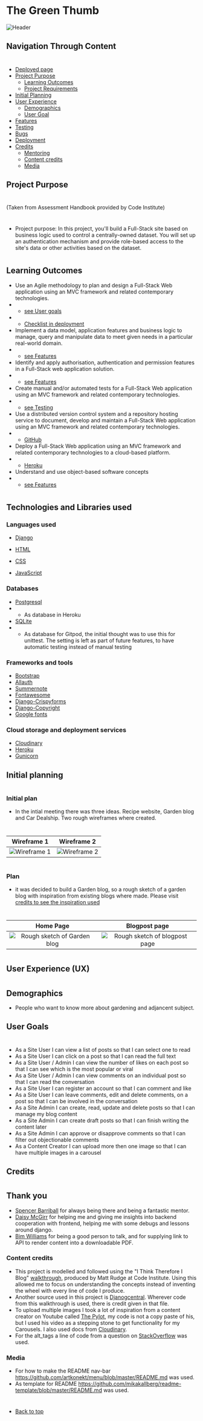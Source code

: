 # The Green Thumb

![Header](/media/Header_for_readme.png)
## Navigation Through Content
#
* [Deployed page](https://the-green-thumb.herokuapp.com/)
* [Project Purpose](#project-purpose)
    - [Learning Outcomes](#learning-outcomes)
    - [Project Requirements](#project-requirements)
* [Initial Planning](/deployment.md)
* [User Experience](#user-experience-ux)
    - [Demographics](#demographics)
    - [User Goal](#user-goals)
* [Features](/features.md)
* [Testing](/testing.md)
* [Bugs](/bugs.md)
* [Deployment](/deployment.md)
* [Credits](#credits)
    - [Mentoring](#mentoring)
    - [Content credits](#content-credits)
    - [Media](/credits.md)

## Project Purpose
#
(Taken from Assessment Handbook provided by Code Institute)
#
- Project purpose:
  In this project, you'll build a Full-Stack site based on business logic used to control a centrally-owned dataset. You will set up an authentication mechanism and provide role-based access to the site's data or other activities based on the dataset.
#
## Learning Outcomes
- Use an Agile methodology to plan and design a Full-Stack Web application using an MVC framework and related contemporary technologies.
- - [see User goals](#user-goals)
- - [Checklist in deployment](/deployment.md)
- Implement a data model, application features and business logic to manage, query and manipulate data to meet given needs in a particular real-world domain.
- - [see Features](/features.md)
- Identify and apply authorisation, authentication and permission features in a Full-Stack web application solution.
- - [see Features](/features.md)
- Create manual and/or automated tests for a Full-Stack Web application using an MVC framework and related contemporary technologies.
- - [see Testing](/testing.md)
- Use a distributed version control system and a repository hosting service to document, develop and maintain a Full-Stack Web application using an MVC framework and related contemporary technologies.
- - [GitHub](https://github.com)
- Deploy a Full-Stack Web application using an MVC framework and related contemporary technologies to a cloud-based platform.
- - [Heroku](https://www.heroku.com/)
- Understand and use object-based software concepts
- - [see Features](/features.md)

#
## Technologies and Libraries used

### Languages used
- [Django](https://www.djangoproject.com/) 

- [HTML](https://www.w3schools.com/html/html_intro.asp)

- [CSS](https://www.w3schools.com/css/css_intro.asp)

- [JavaScript](https://developer.mozilla.org/en-US/docs/Learn/JavaScript/First_steps/What_is_JavaScript)

### Databases
- [Postgresql](https://www.postgresql.org/)
- - As database in Heroku
- [SQLite](https://www.sqlite.org/index.html)
- - As database for Gitpod, the initial thought was to use this for unittest.
  The setting is left as part of future features, to have automatic testing instead of manual testing

### Frameworks and tools
- [Bootstrap](https://getbootstrap.com/)
- [Allauth](https://django-allauth.readthedocs.io/en/latest/installation.html)
- [Summernote](https://summernote.org/)
- [Fontawesome](https://fontawesome.com/)
- [Django-Crispyforms](https://django-crispy-forms.readthedocs.io/en/latest/)
- [Django-Copyright](https://pypi.org/project/django-copyright/)
- [Google fonts](https://fonts.google.com/specimen/Playfair+Display?category=Serif,Sans+Serif#standard-styles)

### Cloud storage and deployment services
- [Cloudinary](https://cloudinary.com/)
- [Heroku](https://www.heroku.com/)
- [Gunicorn](https://gunicorn.org/)


## Initial planning
#
### Initial plan
- In the intial meeting there was three ideas. Recipe website, Garden blog and Car Dealship. Two rough wireframes where created.
#
Wireframe 1                                         | Wireframe 2
:--------------------------------------------------: | :--------------------------------------------------:
 ![Wireframe 1](/media/wireframe.png)                | ![Wireframe 2](/media/wireframe_2.png)
#
### Plan
- it was decided to build a Garden blog, so a rough sketch of a garden blog with inspiration from existing blogs where made. 
  Please visit [credits to see the inspiration used](/credits.md)
#
 Home Page                                            | Blogpost page
:---------------------------------------------------: | :--------------------------------------------------:
 ![Rough sketch of Garden blog](/media/front_page.png)|  ![Rough sketch of blogpost page](/media/post_page.png)
#

## User Experience (UX)
#
## Demographics
- People who want to know more about gardening and adjancent subject.

## User Goals
#
- As a Site User I can view a list of posts so that I can select one to read
- As a Site User I can click on a post so that I can read the full text
- As a Site User / Admin I can view the number of likes on each post so that I can see which is the most popular or viral
- As a Site User / Admin I can view comments on an individual post so that I can read the conversation
- As a Site User I can register an account so that I can comment and like
- As a Site User I can leave comments, edit and delete comments, on a post so that I can be involved in the conversation
- As a Site Admin I can create, read, update and delete posts so that I can manage my blog content
- As a Site Admin I can create draft posts so that I can finish writing the content later
- As a Site Admin I can approve or disapprove comments so that I can filter out objectionable comments
- As a Content Creator I can upload more then one image so that I can have multiple images in a carousel

## Credits
#
## Thank you
- [Spencer Barriball](https://github.com/5pence) for always being there and being a fantastic mentor.
- [Daisy McGirr](https://github.com/Daisy-McG) for helping me and giving me insights into backend cooperation with frontend, helping me with some debugs and lessons around django.
- [Bim Williams](https://github.com/MrBim) for being a good person to talk, and for supplying link to API to render content into a downloadable PDF.

### Content credits
- This project is modelled and followed using the "I Think Therefore I Blog" [walkthrough](https://learn.codeinstitute.net/courses/course-v1:CodeInstitute+FST101+2021_T1/courseware/b31493372e764469823578613d11036b/fe4299adcd6743328183aab4e7ec5d13/), produced by Matt Rudge at Code Institute. Using this allowed me to focus on understanding the concepts instead of inventing the wheel with every line of code I produce.
- Another source used in this project is [Djanogcentral](https://djangocentral.com/building-a-blog-application-with-django/). Wherever code from this walkthrough is used, there is credit given in that file.
- To upload multiple images I took a lot of inspiration from a content creator on Youtube called [The Pylot](https://www.youtube.com/watch?v=-0nYBqY9i5w), my code is not a copy paste of his, but I used his video as a stepping stone to get functionality for my Carousels. I also used docs from [Cloudinary](https://cloudinary.com/documentation/django_image_and_video_upload).
- For the alt_tags a line of code from a question on [StackOverflow](https://stackoverflow.com/questions/65415221/best-method-to-store-alt-tags-in-django) was used.

### Media
- For how to make the README nav-bar https://github.com/artkonekt/menu/blob/master/README.md was used.
- As template for README https://github.com/mikakallberg/readme-template/blob/master/README.md was used.

#
* [Back to top](#the-green-thumb)
#